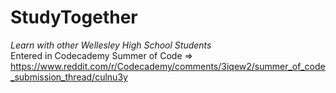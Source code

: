 # StudyTogether

<i>Learn with other Wellesley High School Students</i>
<br>
Entered in Codecademy Summer of Code => https://www.reddit.com/r/Codecademy/comments/3iqew2/summer_of_code_submission_thread/culnu3y


